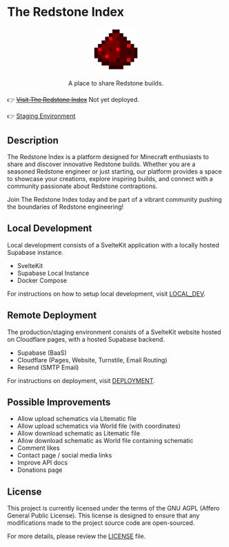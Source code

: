 # The Redstone Index

<div align="center"><img src="static/redstone_dust.webp" height="100" width="100" style="display: block; margin: 20px auto;" align="center"></div>

<div align="center"><span style="display: block; margin: 20px auto; width: 400px">A place to share Redstone builds.</span></div>

👉 ~~[Visit The Redstone Index](https://redstoneindex.org)~~ Not yet deployed.

👉 [Staging Environment](https://staging.redstoneindex.org/)

## Description

The Redstone Index is a platform designed for Minecraft enthusiasts to share and
discover innovative Redstone builds. Whether you are a seasoned Redstone engineer or just starting,
our platform provides a space to showcase your creations, explore inspiring builds, and connect with
a community passionate about Redstone contraptions.

Join The Redstone Index today and be part of a vibrant community pushing the boundaries of Redstone
engineering!

## Local Development

Local development consists of a SvelteKit application with a locally hosted Supabase instance.

* SvelteKit
* Supabase Local Instance
* Docker Compose

For instructions on how to setup local development, visit [LOCAL_DEV](docs/LOCAL_DEV.md).

## Remote Deployment

The production/staging environment consists of a SvelteKit website hosted on Cloudflare pages,
with a hosted Supabase backend.

* Supabase (BaaS)
* Cloudflare (Pages, Website, Turnstile, Email Routing)
* Resend (SMTP Email)

For instructions on deployment, visit [DEPLOYMENT](docs/DEPLOYMENT.md).

## Possible Improvements

* Allow upload schematics via Litematic file
* Allow upload schematics via World file (with coordinates)
* Allow download schematic as Litematic file
* Allow download schematic as World file containing schematic
* Comment likes
* Contact page / social media links
* Improve API docs
* Donations page

## License

This project is currently licensed under the terms of the GNU AGPL (Affero General Public License). This license is designed to ensure that any modifications made to the project source code are open-sourced.

For more details, please review the [LICENSE](./LICENSE) file.